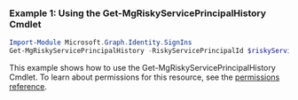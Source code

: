 ### Example 1: Using the Get-MgRiskyServicePrincipalHistory Cmdlet
```powershell
Import-Module Microsoft.Graph.Identity.SignIns
Get-MgRiskyServicePrincipalHistory -RiskyServicePrincipalId $riskyServicePrincipalId
```
This example shows how to use the Get-MgRiskyServicePrincipalHistory Cmdlet.
To learn about permissions for this resource, see the [permissions reference](/graph/permissions-reference).

